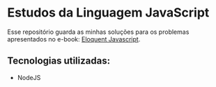 # Estudos da Linguagem JavaScript

Esse repositório guarda as minhas soluções para os problemas apresentados no e-book: [Eloquent Javascript](https://eloquentjavascript.net/).

## Tecnologias utilizadas:

- NodeJS

